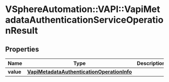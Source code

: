 # VSphereAutomation::VAPI::VapiMetadataAuthenticationServiceOperationResult

## Properties
Name | Type | Description | Notes
------------ | ------------- | ------------- | -------------
**value** | [**VapiMetadataAuthenticationOperationInfo**](VapiMetadataAuthenticationOperationInfo.md) |  | 


